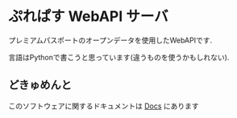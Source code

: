 # ぷれぱす WebAPI サーバ

プレミアムパスポートのオープンデータを使用したWebAPIです.

言語はPythonで書こうと思っています(違うものを使うかもしれない).

## どきゅめんと
このソフトウェアに関するドキュメントは [Docs][docs] にあります

[docs]: docs/
